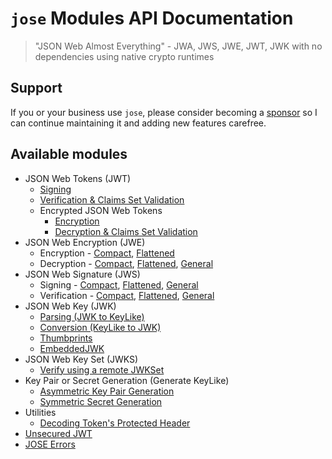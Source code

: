 # `jose` Modules API Documentation

> "JSON Web Almost Everything" - JWA, JWS, JWE, JWT, JWK with no dependencies using native crypto runtimes

## Support

If you or your business use `jose`, please consider becoming a [sponsor][support-sponsor] so I can continue maintaining it and adding new features carefree.

## Available modules

- JSON Web Tokens (JWT)
  - [Signing](classes/jwt_sign.signjwt.md#readme)
  - [Verification & Claims Set Validation](functions/jwt_verify.jwtverify.md#readme)
  - Encrypted JSON Web Tokens
    - [Encryption](classes/jwt_encrypt.encryptjwt.md#readme)
    - [Decryption & Claims Set Validation](functions/jwt_decrypt.jwtdecrypt.md#readme)
- JSON Web Encryption (JWE)
  - Encryption - [Compact](classes/jwe_compact_encrypt.compactencrypt.md#readme), [Flattened](classes/jwe_flattened_encrypt.flattenedencrypt.md#readme)
  - Decryption - [Compact](functions/jwe_compact_decrypt.compactdecrypt.md#readme), [Flattened](functions/jwe_flattened_decrypt.flatteneddecrypt.md#readme), [General](functions/jwe_general_decrypt.generaldecrypt.md#readme)
- JSON Web Signature (JWS)
  - Signing - [Compact](classes/jws_compact_sign.compactsign.md#readme), [Flattened](classes/jws_flattened_sign.flattenedsign.md#readme), [General](classes/jws_general_sign.generalsign.md#readme)
  - Verification - [Compact](functions/jws_compact_verify.compactverify.md#readme), [Flattened](functions/jws_flattened_verify.flattenedverify.md#readme), [General](functions/jws_general_verify.generalverify.md#readme)
- JSON Web Key (JWK)
  - [Parsing (JWK to KeyLike)](functions/jwk_parse.parsejwk.md#readme)
  - [Conversion (KeyLike to JWK)](functions/jwk_from_key_like.fromkeylike.md#readme)
  - [Thumbprints](functions/jwk_thumbprint.calculatethumbprint.md#readme)
  - [EmbeddedJWK](functions/jwk_embedded.embeddedjwk.md#readme)
- JSON Web Key Set (JWKS)
  - [Verify using a remote JWKSet](functions/jwks_remote.createremotejwkset.md#readme)
- Key Pair or Secret Generation (Generate KeyLike)
  - [Asymmetric Key Pair Generation](functions/util_generate_key_pair.generatekeypair.md#readme)
  - [Symmetric Secret Generation](functions/util_generate_secret.generatesecret.md#readme)
- Utilities
  - [Decoding Token's Protected Header](functions/util_decode_protected_header.decodeprotectedheader.md#readme)
- [Unsecured JWT](classes/jwt_unsecured.unsecuredjwt.md#readme)
- [JOSE Errors](modules/util_errors.md#readme)

[support-sponsor]: https://github.com/sponsors/panva
